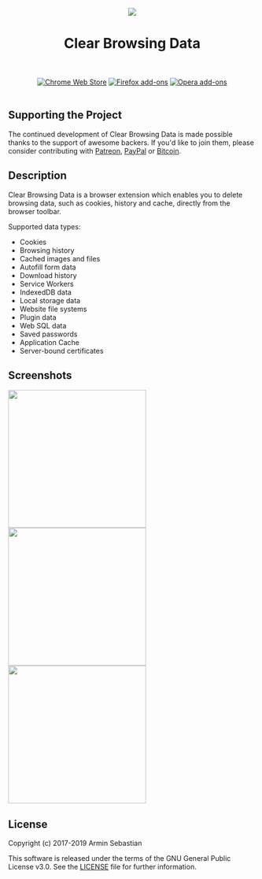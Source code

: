 <p align="center"><img src="https://i.imgur.com/jgDepMY.png"></p>
<h1 align="center">Clear Browsing Data</h1>

<p align="center">
  </br></br>
  <a href="https://chrome.google.com/webstore/detail/clear-browsing-data/bjilljlpencdcpihofiobpnfgcakfdbe">
    <img src="https://i.imgur.com/B0i5sn3.png" alt="Chrome Web Store"></a>
  <a href="https://addons.mozilla.org/en-US/firefox/addon/clear-browsing-data/">
    <img src="https://i.imgur.com/dvof8rG.png" alt="Firefox add-ons"></a>
  <a href="https://addons.opera.com/en/extensions/details/clear-browsing-data/">
    <img src="https://i.imgur.com/wK10qEV.png" alt="Opera add-ons"></a>
  </br></br>
</p>

## Supporting the Project

The continued development of Clear Browsing Data is made possible
thanks to the support of awesome backers. If you'd like to join them,
please consider contributing with [Patreon](https://www.patreon.com/dessant),
[PayPal](https://www.paypal.me/ArminSebastian) or [Bitcoin](https://goo.gl/uJUAaU).

## Description

Clear Browsing Data is a browser extension which enables you to delete
browsing data, such as cookies, history and cache, directly
from the browser toolbar.

Supported data types:

* Cookies
* Browsing history
* Cached images and files
* Autofill form data
* Download history
* Service Workers
* IndexedDB data
* Local storage data
* Website file systems
* Plugin data
* Web SQL data
* Saved passwords
* Application Cache
* Server-bound certificates

## Screenshots

<p>
  <img width="280" src="https://i.imgur.com/5BXmcAQ.png">
  <img width="280" src="https://i.imgur.com/to7D2DN.png">
  <img width="280" src="https://i.imgur.com/pttwGOn.png">
</p>

## License

Copyright (c) 2017-2019 Armin Sebastian

This software is released under the terms of the GNU General Public License v3.0.
See the [LICENSE](LICENSE) file for further information.
